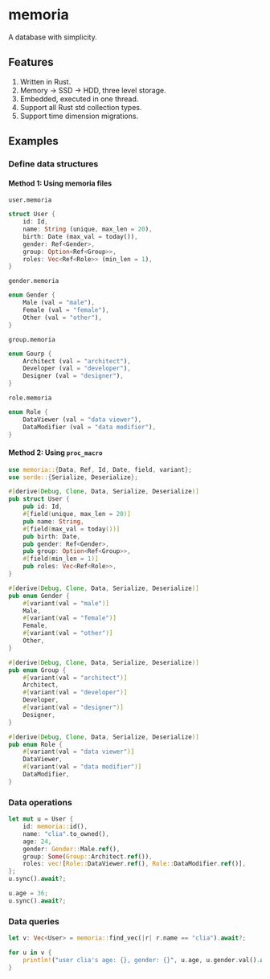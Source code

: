 # memoria

A database with simplicity.

## Features

1. Written in Rust.
1. Memory -> SSD -> HDD, three level storage.
1. Embedded, executed in one thread.
1. Support all Rust std collection types.
1. Support time dimension migrations.

## Examples

### Define data structures

#### Method 1: Using memoria files

`user.memoria`

```rust
struct User {
    id: Id,
    name: String (unique, max_len = 20),
    birth: Date (max_val = today()),
    gender: Ref<Gender>,
    group: Option<Ref<Group>>,
    roles: Vec<Ref<Role>> (min_len = 1),
}
```

`gender.memoria`

```rust
enum Gender {
    Male (val = "male"),
    Female (val = "female"),
    Other (val = "other"),
}
```

`group.memoria`

```rust
enum Gourp {
    Architect (val = "architect"),
    Developer (val = "developer"),
    Designer (val = "designer"),
}
```

`role.memoria`

```rust
enum Role {
    DataViewer (val = "data viewer"),
    DataModifier (val = "data modifier"),
}
```

#### Method 2: Using `proc_macro`

```rust
use memoria::{Data, Ref, Id, Date, field, variant};
use serde::{Serialize, Deserialize};

#[derive(Debug, Clone, Data, Serialize, Deserialize)]
pub struct User {
    pub id: Id,
    #[field(unique, max_len = 20)]
    pub name: String,
    #[field(max_val = today())]
    pub birth: Date,
    pub gender: Ref<Gender>,
    pub group: Option<Ref<Group>>,
    #[field(min_len = 1)]
    pub roles: Vec<Ref<Role>>,
}

#[derive(Debug, Clone, Data, Serialize, Deserialize)]
pub enum Gender {
    #[variant(val = "male")]
    Male,
    #[variant(val = "female")]
    Female,
    #[variant(val = "other")]
    Other,
}

#[derive(Debug, Clone, Data, Serialize, Deserialize)]
pub enum Group {
    #[variant(val = "architect")]
    Architect,
    #[variant(val = "developer")]
    Developer,
    #[variant(val = "designer")]
    Designer,
}

#[derive(Debug, Clone, Data, Serialize, Deserialize)]
pub enum Role {
    #[variant(val = "data viewer")]
    DataViewer,
    #[variant(val = "data modifier")]
    DataModifier,
}
```

### Data operations

```rust
let mut u = User {
    id: memoria::id(),
    name: "clia".to_owned(),
    age: 24,
    gender: Gender::Male.ref(),
    group: Some(Group::Architect.ref()),
    roles: vec![Role::DataViewer.ref(), Role::DataModifier.ref()],
};
u.sync().await?;

u.age = 36;
u.sync().await?;
```

### Data queries

```rust
let v: Vec<User> = memoria::find_vec(|r| r.name == "clia").await?;

for u in v {
    println!("user clia's age: {}, gender: {}", u.age, u.gender.val().await?);
}
```
